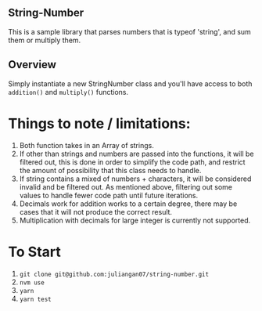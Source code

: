 ## String-Number

This is a sample library that parses numbers that is typeof 'string', and sum them or multiply them.

## Overview
Simply instantiate a new StringNumber class and you'll have access to both `addition()` and `multiply()` functions.

# Things to note / limitations:
1. Both function takes in an Array of strings.
2. If other than strings and numbers are passed into the functions, it will be filtered out, this is done in order to simplify the code path, and restrict the amount of possibility that this class needs to handle.
3. If string contains a mixed of numbers + characters, it will be considered invalid and be filtered out. As mentioned above, filtering out some values to handle fewer code path until future iterations.
4. Decimals work for addition works to a certain degree, there may be cases that it will not produce the correct result.
5. Multiplication with decimals for large integer is currently not supported.

# To Start
1. `git clone git@github.com:juliangan07/string-number.git`
2. `nvm use`
2. `yarn`
3. `yarn test`

